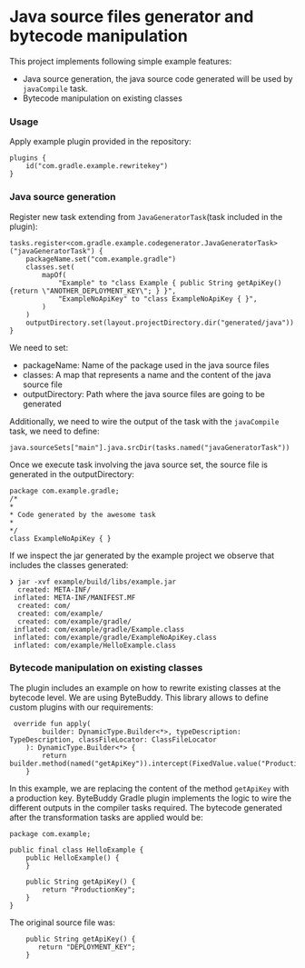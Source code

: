 # Java source files generator and bytecode manipulation
This project implements following simple example features:
* Java source generation, the java source code generated will be used by `javaCompile` task.
* Bytecode manipulation on existing classes

### Usage
Apply example plugin provided in the repository:
```
plugins {
    id("com.gradle.example.rewritekey")
}
```
### Java source generation
Register new task extending from `JavaGeneratorTask`(task included in the plugin):

```
tasks.register<com.gradle.example.codegenerator.JavaGeneratorTask>("javaGeneratorTask") {
    packageName.set("com.example.gradle")
    classes.set(
        mapOf(
            "Example" to "class Example { public String getApiKey() {return \"ANOTHER_DEPLOYMENT_KEY\"; } }",
            "ExampleNoApiKey" to "class ExampleNoApiKey { }",
        )
    )
    outputDirectory.set(layout.projectDirectory.dir("generated/java"))
}
```
We need to set:
* packageName: Name of the package used in the java source files
* classes: A map that represents a name and the content of the java source file
* outputDirectory: Path where the java source files are going to be generated

Additionally, we need to wire the output of the task with the `javaCompile` task, we need to define:
```
java.sourceSets["main"].java.srcDir(tasks.named("javaGeneratorTask"))
```
Once we execute task involving the java source set, the source file is generated in the outputDirectory:
```
package com.example.gradle;
/*
*
* Code generated by the awesome task
*
*/
class ExampleNoApiKey { }
```
If we inspect the jar generated by the example project we observe that includes the classes generated:
```
❯ jar -xvf example/build/libs/example.jar
  created: META-INF/
 inflated: META-INF/MANIFEST.MF
  created: com/
  created: com/example/
  created: com/example/gradle/
 inflated: com/example/gradle/Example.class
 inflated: com/example/gradle/ExampleNoApiKey.class
 inflated: com/example/HelloExample.class
```
### Bytecode manipulation on existing classes
The plugin includes an example on how to rewrite existing classes at the bytecode level. We are using ByteBuddy. This library
allows to define custom plugins with our requirements:
```
 override fun apply(
        builder: DynamicType.Builder<*>, typeDescription: TypeDescription, classFileLocator: ClassFileLocator
    ): DynamicType.Builder<*> {
        return builder.method(named("getApiKey")).intercept(FixedValue.value("ProductionKey"))
    }
```
In this example, we are replacing the content of the method `getApiKey` with a production key. ByteBuddy Gradle plugin implements
the logic to wire the different outputs in the compiler tasks required. The bytecode generated after the transformation tasks are applied would be:
```
package com.example;

public final class HelloExample {
    public HelloExample() {
    }

    public String getApiKey() {
        return "ProductionKey";
    }
}
```
The original source file was:
```
    public String getApiKey() {
       return "DEPLOYMENT_KEY";
    }
```




